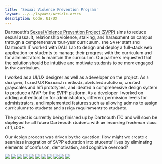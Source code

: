 ```yaml
---
title: 'Sexual Violence Prevention Program'
layout: ../../layouts/Article.astro
description: Code, UI/UX
---
```

Dartmouth’s <a class="link" href="Sexual Violence Prevention Project (SVPP)">Sexual Violence Prevention Project (SVPP)</a> aims to reduce sexual assault, relationship violence, stalking, and harassment on campus through a comprehensive four-year curriculum. The SVPP staff and Dartmouth IT worked with DALI Lab to design and deploy a full-stack web application for students to manage their progress with the curriculum and for administrators to maintain the curriculum. Our partners requested that the solution should be intuitive and motivate students to be more engaged in the curriculum.

I worked as a UI/UX designer as well as a developer on the project. As a designer, I used UX Research methods, sketched solutions, created grayscales and hifi prototypes, and ideated a comprehensive design system to produce a MVP for the SVPP platform. As a developer, I worked on adding authentication for administrators, different permission levels for administrators, and implemented features such as allowing admins to assign curriculums to students and assign requirements to students.

The project is currently being finished up by Dartmouth ITC and will soon be deployed for all future Dartmouth students with an incoming freshman class of 1,400+.

Our design process was driven by the question: How might we create a seamless integration of SVPP education into students’ lives by eliminating elements of confusion, demotivation, and cognitive overload?

<div class="flex flex-col flex-nowrap space-y-5">
  <img src="/assets/svpp/interview.png">
  <img src="/assets/svpp/empathy.png">
  <img src="/assets/svpp/sketch.png">
  <img src="/assets/svpp/gray.png">
  <img src="/assets/svpp/welcome.png">
  <img src="/assets/svpp/calendar.png">
  <img src="/assets/svpp/curriculum.png">
  <img src="/assets/svpp/persona.png">
  <img src="/assets/svpp/progress.png">
  <img src="/assets/svpp/students.png">
  <img src="/assets/svpp/style.png">
</div>
